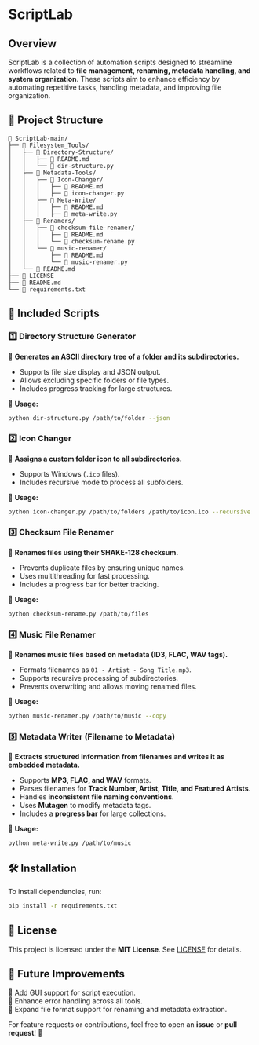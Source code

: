 # ScriptLab

## Overview
ScriptLab is a collection of automation scripts designed to streamline workflows related to **file management, renaming, metadata handling, and system organization**. These scripts aim to enhance efficiency by automating repetitive tasks, handling metadata, and improving file organization.

## 📂 Project Structure
```
📂 ScriptLab-main/
├── 📂 Filesystem_Tools/
│   ├── 📂 Directory-Structure/
│   │   ├── 📄 README.md
│   │   └── 📄 dir-structure.py
│   ├── 📂 Metadata-Tools/
│   │   ├── 📂 Icon-Changer/
│   │   │   ├── 📄 README.md
│   │   │   ├── 📄 icon-changer.py
│   │   ├── 📂 Meta-Write/
│   │   │   ├── 📄 README.md
│   │   │   ├── 📄 meta-write.py
│   ├── 📂 Renamers/
│   │   ├── 📂 checksum-file-renamer/
│   │   │   ├── 📄 README.md
│   │   │   └── 📄 checksum-rename.py
│   │   └── 📂 music-renamer/
│   │       ├── 📄 README.md
│   │       └── 📄 music-renamer.py
│   └── 📄 README.md
├── 📄 LICENSE
├── 📄 README.md
└── 📄 requirements.txt
```

## 🔹 Included Scripts
### **1️⃣ Directory Structure Generator**
📌 **Generates an ASCII directory tree of a folder and its subdirectories.**
- Supports file size display and JSON output.
- Allows excluding specific folders or file types.
- Includes progress tracking for large structures.

📍 **Usage:**
```bash
python dir-structure.py /path/to/folder --json
```

### **2️⃣ Icon Changer**
📌 **Assigns a custom folder icon to all subdirectories.**
- Supports Windows (`.ico` files).
- Includes recursive mode to process all subfolders.

📍 **Usage:**
```bash
python icon-changer.py /path/to/folders /path/to/icon.ico --recursive
```

### **3️⃣ Checksum File Renamer**
📌 **Renames files using their SHAKE-128 checksum.**
- Prevents duplicate files by ensuring unique names.
- Uses multithreading for fast processing.
- Includes a progress bar for better tracking.

📍 **Usage:**
```bash
python checksum-rename.py /path/to/files
```

### **4️⃣ Music File Renamer**
📌 **Renames music files based on metadata (ID3, FLAC, WAV tags).**
- Formats filenames as `01 - Artist - Song Title.mp3`.
- Supports recursive processing of subdirectories.
- Prevents overwriting and allows moving renamed files.

📍 **Usage:**
```bash
python music-renamer.py /path/to/music --copy
```

### **5️⃣ Metadata Writer (Filename to Metadata)**
📌 **Extracts structured information from filenames and writes it as embedded metadata.**
- Supports **MP3, FLAC, and WAV** formats.
- Parses filenames for **Track Number, Artist, Title, and Featured Artists**.
- Handles **inconsistent file naming conventions**.
- Uses **Mutagen** to modify metadata tags.
- Includes a **progress bar** for large collections.

📍 **Usage:**
```bash
python meta-write.py /path/to/music
```

## 🛠 Installation
To install dependencies, run:
```bash
pip install -r requirements.txt
```

## 📜 License
This project is licensed under the **MIT License**. See [LICENSE](LICENSE) for details.

## 🚀 Future Improvements
🔹 Add GUI support for script execution.  
🔹 Enhance error handling across all tools.  
🔹 Expand file format support for renaming and metadata extraction.  

For feature requests or contributions, feel free to open an **issue** or **pull request**! 🚀
